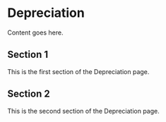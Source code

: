 # Depreciation

Content goes here.

## Section 1

This is the first section of the Depreciation page.

## Section 2

This is the second section of the Depreciation page.

